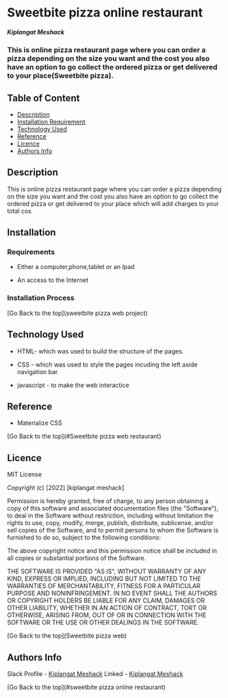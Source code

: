 # Sweetbite pizza online restaurant

##### Kiplangat Meshack

### This is online pizza restaurant page where you can order a pizza depending on the size you want and the cost you also have an option to go collect the ordered pizza or get delivered to your place(Sweetbite pizza).

## Table of Content

- [Description](#description)
- [Installation Requirement](#Installation)
- [Technology Used](#technology-used)
- [Reference](#reference)
- [Licence](#licence)
- [Authors Info](#author-Info)

## Description

<p>This is online pizza restaurant page where you can order a pizza depending on the size you want and the cost you also have an option to go collect the ordered pizza or get delivered to your place which will add charges to your total cos
</p>

## Installation

### Requirements

- Either a computer,phone,tablet or an Ipad

- An access to the Internet

### Installation Process

[Go Back to the top](sweetbite pizza web project)

## Technology Used

- HTML- which was used to build the structure of the pages.

- CSS - which was used to style the pages incuding the left aside navigation bar

- javascript - to make the web interactice

## Reference

- Materialize CSS

[Go Back to the top](#Sweetbite pizza  web restaurant)

## Licence

MIT License

Copyright (c) [2022] [kiplangat meshack]

Permission is hereby granted, free of charge, to any person obtaining a copy
of this software and associated documentation files (the "Software"), to deal
in the Software without restriction, including without limitation the rights
to use, copy, modify, merge, publish, distribute, sublicense, and/or sell
copies of the Software, and to permit persons to whom the Software is
furnished to do so, subject to the following conditions:

The above copyright notice and this permission notice shall be included in all
copies or substantial portions of the Software.

THE SOFTWARE IS PROVIDED "AS IS", WITHOUT WARRANTY OF ANY KIND, EXPRESS OR
IMPLIED, INCLUDING BUT NOT LIMITED TO THE WARRANTIES OF MERCHANTABILITY,
FITNESS FOR A PARTICULAR PURPOSE AND NONINFRINGEMENT. IN NO EVENT SHALL THE
AUTHORS OR COPYRIGHT HOLDERS BE LIABLE FOR ANY CLAIM, DAMAGES OR OTHER
LIABILITY, WHETHER IN AN ACTION OF CONTRACT, TORT OR OTHERWISE, ARISING FROM,
OUT OF OR IN CONNECTION WITH THE SOFTWARE OR THE USE OR OTHER DEALINGS IN THE
SOFTWARE.

[Go Back to the top](Sweetbite pizza web)

## Authors Info

Slack Profile - [Kiplangat Meshack](https://moringaclassroom.slack.com/team/U02TWD73YSE)
Linked - [Kiplangat Meshack](https://www.linkedin.com/in/kiplangat-meshack-411598216/)

[Go Back to the top](#sweetbite pizza online restaurant)